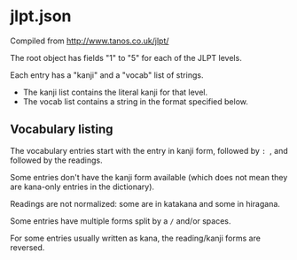 # jlpt.json

Compiled from http://www.tanos.co.uk/jlpt/

The root object has fields "1" to "5" for each of the JLPT levels.

Each entry has a "kanji" and a "vocab" list of strings. 

- The kanji list contains the literal kanji for that level.
- The vocab list contains a string in the format specified below.

## Vocabulary listing

The vocabulary entries start with the entry in kanji form, followed by `: `,
and followed by the readings.

Some entries don't have the kanji form available (which does not mean they are
kana-only entries in the dictionary). 

Readings are not normalized: some are in katakana and some in hiragana.

Some entries have multiple forms split by a `/` and/or spaces.

For some entries usually written as kana, the reading/kanji forms are reversed.
